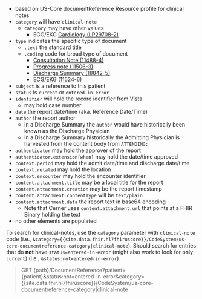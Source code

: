 
- based on US-Core documentReference Resource profile for clinical notes
- `category` will have `clinical-note`
  - `category` may have other values
    - ECG/EKG [Cardiology (LP29708-2)](https://loinc.org/LP29708-2)
- `type` indicates the specific type of document
  - `.text` the standard title
  - `.coding` code for broad type of document
    - [Consultation Note (11488-4)](https://loinc.org/11488-4/)
    - [Progress note (11506-3)](https://loinc.org/11506-3/)
    - [Discharge Summary (18842-5)](https://loinc.org/18842-5/)
    - [ECG/EKG (11524-6)](https://loinc.org/11524-6/)
- `subject` is a reference to this patient
- `status` is `current` or `entered-in-error`
- `identifier` will hold the record identifier from Vista
  - may hold case number
- `date` the report date/time (aka. Reference Date/Time)
- `author` the report author
  - In a Discharge Summary the `author` would have historically been known as the Discharge Physician
  - In a Discharge Summary historically the Admitting Physician is harvested from the content body from `ATTENDING:`
- `authenticator` may hold the approver of the report
- `authenticator.extension[when]` may hold the date/time approved
- `context.period` may hold the admit date/time and discharge date/time
- `context.related` may hold the location
- `context.encounter` may hold the encounter identifier
- `content.attachment.title` may be a local title for the report
- `content.attachment.creation` may be the report timestamp
- `content.attachment.contentType` will be `text/plain`
- `content.attachment.data` the report text in base64 encoding
  - Note that Cerner uses `content.attachment.url` that points at a FHIR Binary holding the text
- no other elements are populated

To search for clinical-notes, use the `category` parameter with `clinical-note` code (i.e., `&category={{site.data.fhir.hl7fhiruscore}}/CodeSystem/us-core-documentreference-category|clinical-note`).
Should search for entries that do **not** have `status=entered-in-error` (might also work to look for only `current`) (i.e., `&status:not=entered-in-error`)
> GET {path}/DocumentReference?patient={patient}&status:not=entered-in-error&category={{site.data.fhir.hl7fhiruscore}}/CodeSystem/us-core-documentreference-category|clinical-note
